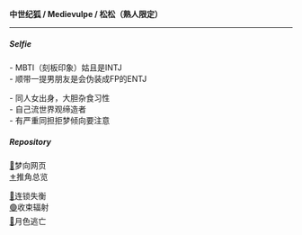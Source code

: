 <p><b>中世纪狐 / Medievulpe / 松松（熟人限定）</b></p>

---
##### Selfie
<p>- MBTI（刻板印象）姑且是INTJ<br>
- 顺带一提男朋友是会伪装成FP的ENTJ</p>

<p>- 同人女出身，大胆杂食习性<br>
- 自己流世界观缔造者<br>
  - 有严重同担拒梦倾向要注意</p>

##### Repository
[🤎](https://medievulpe.github.io/OikaDion/)梦向网页<br>
[⚜️](https://medievulpe.github.io/Miracle-22/)推角总览

[🔴](https://medievulpe.github.io/LD/)连锁失衡<br>
[🟢](https://medievulpe.github.io/RC/)收束辐射<br>
[🔵](https://medievulpe.github.io/ME/)月色逃亡



<!--
**Medievulpe/Medievulpe** is a ✨ _special_ ✨ repository because its `README.md` (this file) appears on your GitHub profile.

Here are some ideas to get you started:

- 🔭 I’m currently working on ...
- 🌱 I’m currently learning ...
- 👯 I’m looking to collaborate on ...
- 🤔 I’m looking for help with ...
- 💬 Ask me about ...
- 📫 How to reach me: ...
- 😄 Pronouns: ...
- ⚡ Fun fact: ...
-->
